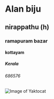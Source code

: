 # Alan biju
## nirappathu (h)
### ramapuram bazar
#### kottayam
##### Kerala
###### 686576
![Image of Yaktocat](https://octodex.github.com/images/yaktocat.png)

